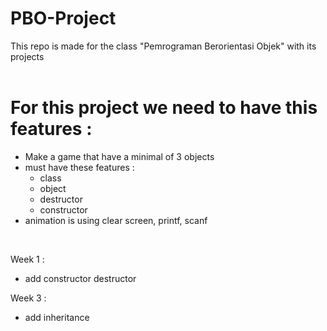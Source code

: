 # PBO-Project
This repo is made for the class "Pemrograman Berorientasi Objek" with its projects
<br>
<br>
# For this project we need to have this features :
- Make a game that have a minimal of 3 objects
- must have these features :
   - class
   - object
   - destructor
   - constructor
- animation is using clear screen, printf, scanf
<br>

Week 1 : <br>
- add constructor destructor <br>

Week 3 : <br>
- add inheritance